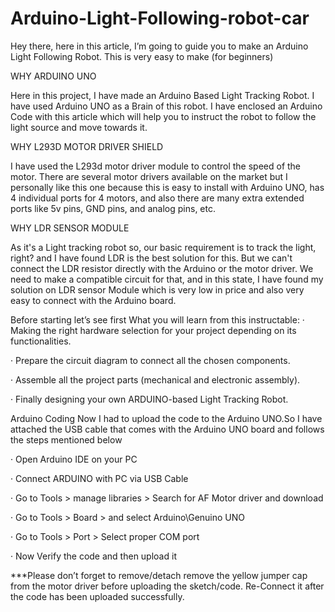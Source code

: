 # Arduino-Light-Following-robot-car
Hey there, here in this article, I’m going to guide you to make an Arduino Light Following Robot. This is very easy to make (for beginners)

WHY ARDUINO UNO

Here in this project, I have made an Arduino Based Light Tracking Robot. I have used Arduino UNO as a Brain of this robot. I have enclosed an Arduino Code with this article which will help you to instruct the robot to follow the light source and move towards it.

WHY L293D MOTOR DRIVER SHIELD

I have used the L293d motor driver module to control the speed of the motor. There are several motor drivers available on the market but I personally like this one because this is easy to install with Arduino UNO, has 4 individual ports for 4 motors, and also there are many extra extended ports like 5v pins, GND pins, and analog pins, etc.

WHY LDR SENSOR MODULE

As it's a Light tracking robot so, our basic requirement is to track the light, right? and I have found LDR is the best solution for this. But we can't connect the LDR resistor directly with the Arduino or the motor driver. We need to make a compatible circuit for that, and in this state, I have found my solution on LDR sensor Module which is very low in price and also very easy to connect with the Arduino board.

Before starting let’s see first What you will learn from this instructable:
· Making the right hardware selection for your project depending on its functionalities.

· Prepare the circuit diagram to connect all the chosen components.

· Assemble all the project parts (mechanical and electronic assembly).

· Finally designing your own ARDUINO-based Light Tracking Robot.


Arduino Coding
Now I had to upload the code to the Arduino UNO.So I have attached the USB cable that comes with the Arduino UNO board and follows the steps mentioned below

· Open Arduino IDE on your PC

· Connect ARDUINO with PC via USB Cable

· Go to Tools > manage libraries > Search for AF Motor driver and download

· Go to Tools > Board > and select Arduino\Genuino UNO

· Go to Tools > Port > Select proper COM port

· Now Verify the code and then upload it

***Please don’t forget to remove/detach remove the yellow jumper cap from the motor driver before uploading the sketch/code. Re-Connect it after the code has been uploaded successfully.
